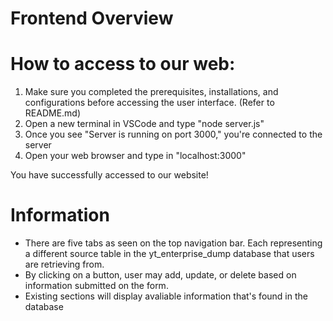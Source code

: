 # Frontend Overview

# How to access to our web:
1. Make sure you completed the prerequisites, installations, and configurations before accessing the user interface. (Refer to README.md)
2. Open a new terminal in VSCode and type "node server.js"
3. Once you see "Server is running on port 3000," you're connected to the server
4. Open your web browser and type in "localhost:3000"

You have successfully accessed to our website!

# Information

- There are five tabs as seen on the top navigation bar. Each representing a different source table in the yt_enterprise_dump database that users are retrieving from.
- By clicking on a button, user may add, update, or delete based on information submitted on the form.
- Existing sections will display avaliable information that's found in the database

























